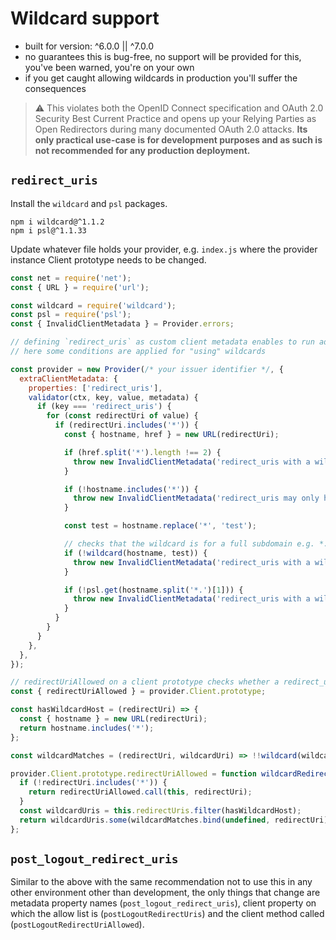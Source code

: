 # Wildcard support

- built for version: ^6.0.0 || ^7.0.0
- no guarantees this is bug-free, no support will be provided for this, you've been warned, you're on
your own
- if you get caught allowing wildcards in production you'll suffer the consequences

> ⚠️ This violates both the OpenID Connect specification and OAuth 2.0 Security Best Current
> Practice and opens up your Relying Parties as Open Redirectors during many documented OAuth 2.0
> attacks. **Its only practical use-case is for development purposes and as such is not recommended
> for any production deployment.**


## `redirect_uris`

Install the `wildcard` and `psl` packages.

```console
npm i wildcard@^1.1.2
npm i psl@^1.1.33
```

Update whatever file holds your provider, e.g. `index.js` where the provider instance Client
prototype needs to be changed.

```js
const net = require('net');
const { URL } = require('url');

const wildcard = require('wildcard');
const psl = require('psl');
const { InvalidClientMetadata } = Provider.errors;

// defining `redirect_uris` as custom client metadata enables to run additional validations
// here some conditions are applied for "using" wildcards

const provider = new Provider(/* your issuer identifier */, {
  extraClientMetadata: {
    properties: ['redirect_uris'],
    validator(ctx, key, value, metadata) {
      if (key === 'redirect_uris') {
        for (const redirectUri of value) {
          if (redirectUri.includes('*')) {
            const { hostname, href } = new URL(redirectUri);

            if (href.split('*').length !== 2) {
              throw new InvalidClientMetadata('redirect_uris with a wildcard may only contain a single one');
            }

            if (!hostname.includes('*')) {
              throw new InvalidClientMetadata('redirect_uris may only have a wildcard in the hostname');
            }

            const test = hostname.replace('*', 'test');

            // checks that the wildcard is for a full subdomain e.g. *.panva.cz, not *suffix.panva.cz
            if (!wildcard(hostname, test)) {
              throw new InvalidClientMetadata('redirect_uris with a wildcard must only match the whole subdomain');
            }

            if (!psl.get(hostname.split('*.')[1])) {
              throw new InvalidClientMetadata('redirect_uris with a wildcard must not match an eTLD+1 of a known public suffix domain');
            }
          }
        }
      }
    },
  },
});

// redirectUriAllowed on a client prototype checks whether a redirect_uri is allowed or not
const { redirectUriAllowed } = provider.Client.prototype;

const hasWildcardHost = (redirectUri) => {
  const { hostname } = new URL(redirectUri);
  return hostname.includes('*');
};

const wildcardMatches = (redirectUri, wildcardUri) => !!wildcard(wildcardUri, redirectUri);

provider.Client.prototype.redirectUriAllowed = function wildcardRedirectUriAllowed(redirectUri) {
  if (!redirectUri.includes('*')) {
    return redirectUriAllowed.call(this, redirectUri);
  }
  const wildcardUris = this.redirectUris.filter(hasWildcardHost);
  return wildcardUris.some(wildcardMatches.bind(undefined, redirectUri));
};
```

## `post_logout_redirect_uris`

Similar to the above with the same recommendation not to use this in any other environment other
than development, the only things that change are metadata property names (`post_logout_redirect_uris`),
client property on which the allow list is (`postLogoutRedirectUris`) and the client method called
(`postLogoutRedirectUriAllowed`).
